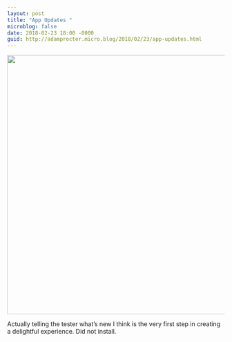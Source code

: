 ```yaml
---
layout: post
title: "App Updates "
microblog: false
date: 2018-02-23 18:00 -0000
guid: http://adamprocter.micro.blog/2018/02/23/app-updates.html
---
```


<img src="http://discursive.adamprocter.co.uk/uploads/2018/e4e40bfbfc.jpg" width="600" height="600" style="height: auto;" class="sunlit_image" />

Actually telling the tester what’s new I think is the very first step in creating a delightful experience. Did not install. 


